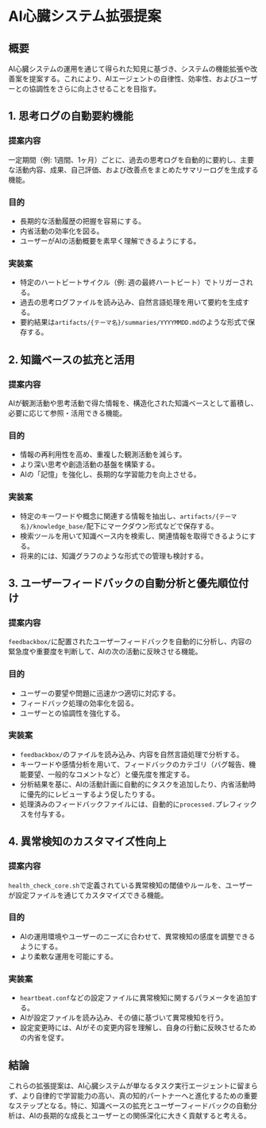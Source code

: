 # AI心臓システム拡張提案

## 概要
AI心臓システムの運用を通じて得られた知見に基づき、システムの機能拡張や改善案を提案する。これにより、AIエージェントの自律性、効率性、およびユーザーとの協調性をさらに向上させることを目指す。

## 1. 思考ログの自動要約機能

### 提案内容
一定期間（例: 1週間、1ヶ月）ごとに、過去の思考ログを自動的に要約し、主要な活動内容、成果、自己評価、および改善点をまとめたサマリーログを生成する機能。

### 目的
*   長期的な活動履歴の把握を容易にする。
*   内省活動の効率化を図る。
*   ユーザーがAIの活動概要を素早く理解できるようにする。

### 実装案
*   特定のハートビートサイクル（例: 週の最終ハートビート）でトリガーされる。
*   過去の思考ログファイルを読み込み、自然言語処理を用いて要約を生成する。
*   要約結果は`artifacts/{テーマ名}/summaries/YYYYMMDD.md`のような形式で保存する。

## 2. 知識ベースの拡充と活用

### 提案内容
AIが観測活動や思考活動で得た情報を、構造化された知識ベースとして蓄積し、必要に応じて参照・活用できる機能。

### 目的
*   情報の再利用性を高め、重複した観測活動を減らす。
*   より深い思考や創造活動の基盤を構築する。
*   AIの「記憶」を強化し、長期的な学習能力を向上させる。

### 実装案
*   特定のキーワードや概念に関連する情報を抽出し、`artifacts/{テーマ名}/knowledge_base/`配下にマークダウン形式などで保存する。
*   検索ツールを用いて知識ベース内を検索し、関連情報を取得できるようにする。
*   将来的には、知識グラフのような形式での管理も検討する。

## 3. ユーザーフィードバックの自動分析と優先順位付け

### 提案内容
`feedbackbox/`に配置されたユーザーフィードバックを自動的に分析し、内容の緊急度や重要度を判断して、AIの次の活動に反映させる機能。

### 目的
*   ユーザーの要望や問題に迅速かつ適切に対応する。
*   フィードバック処理の効率化を図る。
*   ユーザーとの協調性を強化する。

### 実装案
*   `feedbackbox/`のファイルを読み込み、内容を自然言語処理で分析する。
*   キーワードや感情分析を用いて、フィードバックのカテゴリ（バグ報告、機能要望、一般的なコメントなど）と優先度を推定する。
*   分析結果を基に、AIの活動計画に自動的にタスクを追加したり、内省活動時に優先的にレビューするよう促したりする。
*   処理済みのフィードバックファイルには、自動的に`processed.`プレフィックスを付与する。

## 4. 異常検知のカスタマイズ性向上

### 提案内容
`health_check_core.sh`で定義されている異常検知の閾値やルールを、ユーザーが設定ファイルを通じてカスタマイズできる機能。

### 目的
*   AIの運用環境やユーザーのニーズに合わせて、異常検知の感度を調整できるようにする。
*   より柔軟な運用を可能にする。

### 実装案
*   `heartbeat.conf`などの設定ファイルに異常検知に関するパラメータを追加する。
*   AIが設定ファイルを読み込み、その値に基づいて異常検知を行う。
*   設定変更時には、AIがその変更内容を理解し、自身の行動に反映させるための内省を促す。

## 結論
これらの拡張提案は、AI心臓システムが単なるタスク実行エージェントに留まらず、より自律的で学習能力の高い、真の知的パートナーへと進化するための重要なステップとなる。特に、知識ベースの拡充とユーザーフィードバックの自動分析は、AIの長期的な成長とユーザーとの関係深化に大きく貢献すると考える。